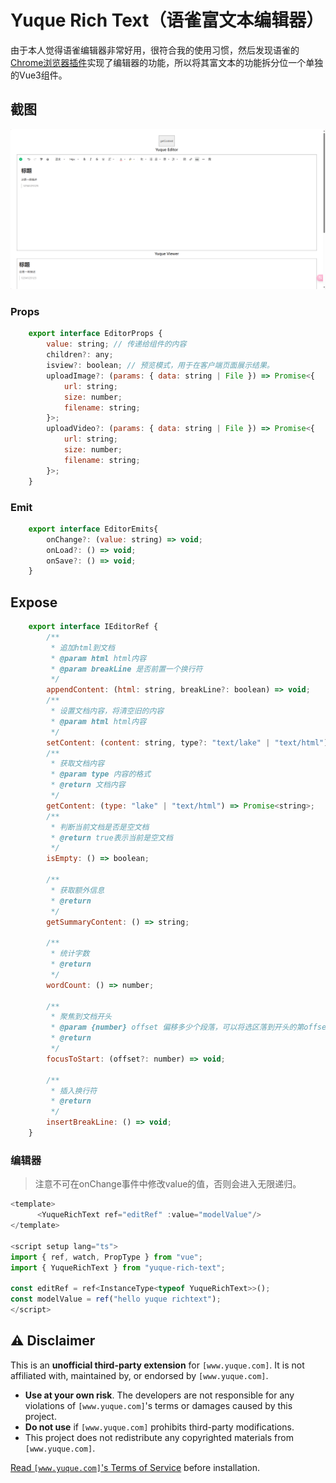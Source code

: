 # Yuque Rich Text（语雀富文本编辑器）

由于本人觉得语雀编辑器非常好用，很符合我的使用习惯，然后发现语雀的[Chrome浏览器插件](https://github.com/yuque/yuque-chrome-extension)实现了编辑器的功能，所以将其富文本的功能拆分位一个单独的Vue3组件。

## 截图
![组件实例](/public/images/preview.png)

### Props

```js
    export interface EditorProps {
        value: string; // 传递给组件的内容
        children?: any; 
        isview?: boolean; // 预览模式，用于在客户端页面展示结果。
        uploadImage?: (params: { data: string | File }) => Promise<{
            url: string;
            size: number;
            filename: string;
        }>;
        uploadVideo?: (params: { data: string | File }) => Promise<{
            url: string;
            size: number;
            filename: string;
        }>;
    }
```

### Emit

```js
    export interface EditorEmits{
        onChange?: (value: string) => void;
        onLoad?: () => void;
        onSave?: () => void;
    }
```

## Expose

```js
    export interface IEditorRef {
        /**
         * 追加html到文档
         * @param html html内容
         * @param breakLine 是否前置一个换行符
         */
        appendContent: (html: string, breakLine?: boolean) => void;
        /**
         * 设置文档内容，将清空旧的内容
         * @param html html内容
         */
        setContent: (content: string, type?: "text/lake" | "text/html") => void;
        /**
         * 获取文档内容
         * @param type 内容的格式
         * @return 文档内容
         */
        getContent: (type: "lake" | "text/html") => Promise<string>;
        /**
         * 判断当前文档是否是空文档
         * @return true表示当前是空文档
         */
        isEmpty: () => boolean;

        /**
         * 获取额外信息
         * @return
         */
        getSummaryContent: () => string;

        /**
         * 统计字数
         * @return
         */
        wordCount: () => number;

        /**
         * 聚焦到文档开头
         * @param {number} offset 偏移多少个段落，可以将选区落到开头的第offset个段落上, 默认是0
         * @return
         */
        focusToStart: (offset?: number) => void;

        /**
         * 插入换行符
         * @return
         */
        insertBreakLine: () => void;
    }
```

### 编辑器
> 注意不可在onChange事件中修改value的值，否则会进入无限递归。
```js
<template>
      <YuqueRichText ref="editRef" :value="modelValue"/>
</template>

<script setup lang="ts">
import { ref, watch, PropType } from "vue";
import { YuqueRichText } from "yuque-rich-text";

const editRef = ref<InstanceType<typeof YuqueRichText>>();
const modelValue = ref("hello yuque richtext");
</script>
```

## ⚠️ Disclaimer  
This is an **unofficial third-party extension** for `[www.yuque.com]`. It is not affiliated with, maintained by, or endorsed by `[www.yuque.com]`.  

- **Use at your own risk**. The developers are not responsible for any violations of `[www.yuque.com]`'s terms or damages caused by this project.  
- **Do not use** if `[www.yuque.com]` prohibits third-party modifications.  
- This project does not redistribute any copyrighted materials from `[www.yuque.com]`.  

[Read `[www.yuque.com]`'s Terms of Service](www.yuque.com) before installation.  
